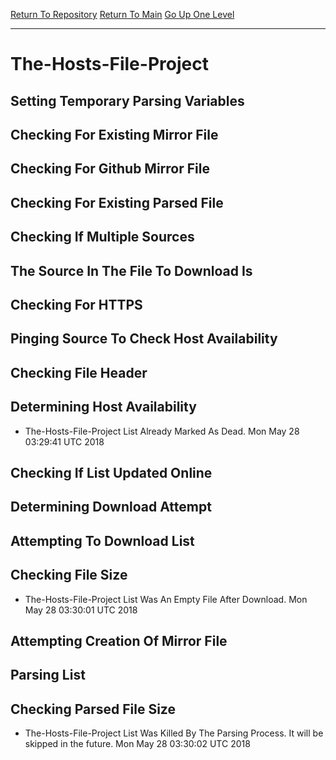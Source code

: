 [Return To Repository](https://github.com/deathbybandaid/piholeparser/)
[Return To Main](https://github.com/deathbybandaid/piholeparser/blob/master/RecentRunLogs/Mainlog.md)
[Go Up One Level](https://github.com/deathbybandaid/piholeparser/blob/master/RecentRunLogs/TopLevelScripts/30-Processing-External-Blacklists.md)
____________________________________
# The-Hosts-File-Project
## Setting Temporary Parsing Variables
## Checking For Existing Mirror File
## Checking For Github Mirror File
## Checking For Existing Parsed File
## Checking If Multiple Sources
## The Source In The File To Download Is
## Checking For HTTPS
## Pinging Source To Check Host Availability
## Checking File Header
## Determining Host Availability
* The-Hosts-File-Project List Already Marked As Dead. Mon May 28 03:29:41 UTC 2018
## Checking If List Updated Online
## Determining Download Attempt
## Attempting To Download List
## Checking File Size
* The-Hosts-File-Project List Was An Empty File After Download. Mon May 28 03:30:01 UTC 2018
## Attempting Creation Of Mirror File
## Parsing List
## Checking Parsed File Size
* The-Hosts-File-Project List Was Killed By The Parsing Process. It will be skipped in the future. Mon May 28 03:30:02 UTC 2018
